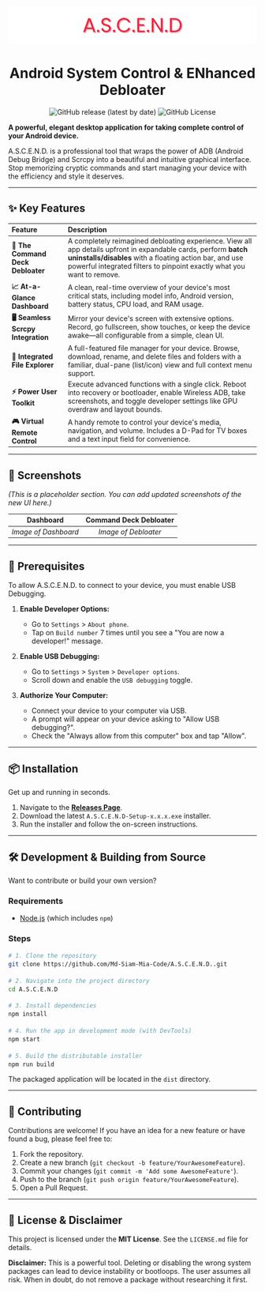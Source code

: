 <img src="./assets/img/Banner.png" alt="A.S.C.E.N.D. Application Screenshot"/>

<h1 style="text-align: center; width: 100%;">Android System Control & ENhanced Debloater</h2>
<div style="text-align: center">

![GitHub release (latest by date)](https://img.shields.io/github/v/release/Md-Siam-Mia-Code/A.S.C.E.N.D.?style=for-the-badge)
![GitHub License](https://img.shields.io/github/license/Md-Siam-Mia-Code/A.S.C.E.N.D.?style=for-the-badge)

</div>

**A powerful, elegant desktop application for taking complete control of your Android device.**

A.S.C.E.N.D. is a professional tool that wraps the power of ADB (Android Debug Bridge) and Scrcpy into a beautiful and intuitive graphical interface. Stop memorizing cryptic commands and start managing your device with the efficiency and style it deserves.

---

## ✨ Key Features

| Feature                            | Description                                                                                                                                                                                                                                         |
| :--------------------------------- | :-------------------------------------------------------------------------------------------------------------------------------------------------------------------------------------------------------------------------------------------------- |
| **🚀 The Command Deck Debloater**  | A completely reimagined debloating experience. View all app details upfront in expandable cards, perform **batch uninstalls/disables** with a floating action bar, and use powerful integrated filters to pinpoint exactly what you want to remove. |
| **📈 At-a-Glance Dashboard**       | A clean, real-time overview of your device's most critical stats, including model info, Android version, battery status, CPU load, and RAM usage.                                                                                                   |
| **🖥️ Seamless Scrcpy Integration** | Mirror your device's screen with extensive options. Record, go fullscreen, show touches, or keep the device awake—all configurable from a simple, clean UI.                                                                                         |
| **📂 Integrated File Explorer**    | A full-featured file manager for your device. Browse, download, rename, and delete files and folders with a familiar, dual-pane (list/icon) view and full context menu support.                                                                     |
| **⚡ Power User Toolkit**          | Execute advanced functions with a single click. Reboot into recovery or bootloader, enable Wireless ADB, take screenshots, and toggle developer settings like GPU overdraw and layout bounds.                                                       |
| **🎮 Virtual Remote Control**      | A handy remote to control your device's media, navigation, and volume. Includes a D-Pad for TV boxes and a text input field for convenience.                                                                                                        |

---

## 📸 Screenshots

_(This is a placeholder section. You can add updated screenshots of the new UI here.)_

|      Dashboard       | Command Deck Debloater |
| :------------------: | :--------------------: |
| _Image of Dashboard_ |  _Image of Debloater_  |

---

## 🚦 Prerequisites

To allow A.S.C.E.N.D. to connect to your device, you must enable USB Debugging.

1. **Enable Developer Options:**

    - Go to `Settings` > `About phone`.
    - Tap on `Build number` 7 times until you see a "You are now a developer!" message.

2. **Enable USB Debugging:**

    - Go to `Settings` > `System` > `Developer options`.
    - Scroll down and enable the `USB debugging` toggle.

3. **Authorize Your Computer:**
    - Connect your device to your computer via USB.
    - A prompt will appear on your device asking to "Allow USB debugging?".
    - Check the "Always allow from this computer" box and tap "Allow".

---

## 📦 Installation

Get up and running in seconds.

1. Navigate to the **[Releases Page](https://github.com/Md-Siam-Mia-Code/A.S.C.E.N.D./releases)**.
2. Download the latest `A.S.C.E.N.D-Setup-x.x.x.exe` installer.
3. Run the installer and follow the on-screen instructions.

---

## 🛠️ Development & Building from Source

Want to contribute or build your own version?

### Requirements

- [Node.js](https://nodejs.org/) (which includes `npm`)

### Steps

```bash
# 1. Clone the repository
git clone https://github.com/Md-Siam-Mia-Code/A.S.C.E.N.D..git

# 2. Navigate into the project directory
cd A.S.C.E.N.D

# 3. Install dependencies
npm install

# 4. Run the app in development mode (with DevTools)
npm start

# 5. Build the distributable installer
npm run build
```

The packaged application will be located in the `dist` directory.

---

## 🤝 Contributing

Contributions are welcome! If you have an idea for a new feature or have found a bug, please feel free to:

1. Fork the repository.
2. Create a new branch (`git checkout -b feature/YourAwesomeFeature`).
3. Commit your changes (`git commit -m 'Add some AwesomeFeature'`).
4. Push to the branch (`git push origin feature/YourAwesomeFeature`).
5. Open a Pull Request.

---

## 📜 License & Disclaimer

This project is licensed under the **MIT License**. See the `LICENSE.md` file for details.

**Disclaimer:** This is a powerful tool. Deleting or disabling the wrong system packages can lead to device instability or bootloops. The user assumes all risk. When in doubt, do not remove a package without researching it first.

```

```
